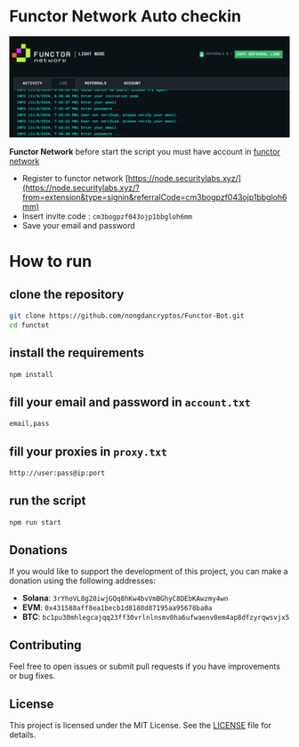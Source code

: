 # Functor Network Auto checkin
![functor banner](image.png)

**Functor Network** before start the script you must have account in [functor network](https://node.securitylabs.xyz/?from=extension&type=signin&referralCode=cm3bogpzf043ojp1bbgloh6mm)
- Register to functor network [https://node.securitylabs.xyz/](https://node.securitylabs.xyz/?from=extension&type=signin&referralCode=cm3bogpzf043ojp1bbgloh6mm)
- Insert invite code : `cm3bogpzf043ojp1bbgloh6mm`
- Save your email and password 

# How to run 
## clone the repository
```bash
git clone https://github.com/nongdancryptos/Functor-Bot.git
cd functot
```
## install the requirements
```bash
npm install
```
## fill your email and password in `account.txt`
```bash
email,pass
```
## fill your proxies in `proxy.txt`
```bash
http://user:pass@ip:port
```
## run the script
```bash
npm run start
```
## Donations

If you would like to support the development of this project, you can make a donation using the following addresses:

- **Solana**: `3rYhoVL8g28iwjGQq8hKw4bvVmBGhyC8DEbKAwzmy4wn`
- **EVM**: `0x431588aff8ea1becb1d8188d87195aa95678ba0a`
- **BTC**: `bc1pu30mhlegcajqq23ff30vrlnlnsmv0ha6ufwaenv0em4ap8dfzyrqwsvjx5`

## Contributing

Feel free to open issues or submit pull requests if you have improvements or bug fixes.

## License

This project is licensed under the MIT License. See the [LICENSE](LICENSE) file for details.
